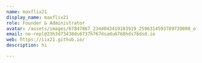 ```yaml
---
name: maxflix21
display_name: maxflix21
role: Founder & Administrator
avatar: /assets/images/67847867_2344043419183919_2596314593789739008_o.jpg
email: no-repl@23h3d73438ds6737h767dsadu6768hds76dsd.io
web: https://iix21.github.io/
description: hi

---
```

